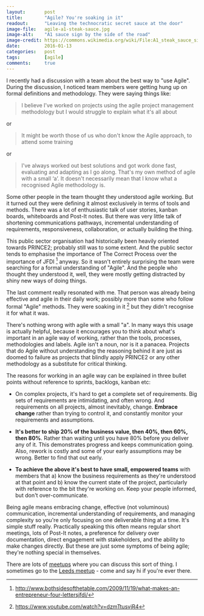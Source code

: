 ```yaml
---
layout:       post
title:        "Agile? You're soaking in it"
readout:      "Leaving the technocratic secret sauce at the door"
image-file:   agile-a1-steak-sauce.jpg
image-alt:    "A1 sauce sign by the side of the road"
image-credit: https://commons.wikimedia.org/wiki/File:A1_steak_sauce_sign.jpg#/media/File:A1_steak_sauce_sign.jpg
date:         2016-01-13
categories:   post
tags:         [agile]
comments:     true
---
```


I recently had a discussion with a team about the best way to "use Agile". During the discussion, I noticed team members were getting hung up on formal definitions and methodology. They were saying things like:

> I believe I’ve worked on projects using the agile project management methodology but I would struggle to explain what it's all about

or

> It might be worth those of us who don't know the Agile approach, to attend some training

or

> I've always worked out best solutions and got work done fast, evaluating and adapting as I go along. That's my own method of agile with a small ‘a’. It doesn't necessarily mean that I know what a recognised Agile methodology is.

Some other people in the team thought they understood agile working. But it turned out they were defining it almost exclusively in terms of tools and methods. There was a lot of enthusiastic talk of user stories, kanban boards, whiteboards and Post-It notes. But there was very little talk of shortening communications pathways, incremental understanding of requirements, responsiveness, collaboration, or actually building the thing.

This public sector organisation had historically been heavily oriented towards PRINCE2; probably still was to some extent. And the public sector tends to emphasise the importance of The Correct Process over the importance of JFDI [^1] anyway. So it wasn't entirely surprising the team were searching for a formal understanding of "Agile". And the people who thought they understood it, well, they were mostly getting distracted by shiny new ways of doing things.

The last comment really resonated with me. That person was already being effective and agile in their daily work; possibly more than some who follow formal "Agile" methods. They were soaking in it [^2] but they didn't recognise it for what it was.

There's nothing wrong with agile with a small "a". In many ways this usage is actually helpful, because it encourages you to think about what's important in an agile way of working, rather than the tools, processes, methodologies and labels. Agile isn't a noun, nor is it a panacea. Projects that do Agile without understanding the reasoning behind it are just as doomed to failure as projects that blindly apply PRINCE2 or any other methodology as a substitute for critical thinking.

The reasons for working in an agile way can be explained in three bullet points without reference to sprints, backlogs, kanban etc:

* On complex projects, it's hard to get a complete set of requirements. Big sets of requirements are intimidating, and often wrong. And requirements on all projects, almost inevitably, change. **Embrace change** rather than trying to control it, and constantly monitor your requirements and assumptions.

* **It's better to ship 20% of the business value, then 40%, then 60%, then 80%**. Rather than waiting until you have 80% before you deliver any of it. This demonstrates progress and keeps communication going. Also, rework is costly and some of your early assumptions may be wrong. Better to find that out early.

* **To achieve the above it's best to have small, empowered teams** with members that a) know the business requirements as they're understood at that point and b) know the current state of the project, particularly with reference to the bit they're working on. Keep your people informed, but don't over-communicate.

Being agile means embracing change, effective (not voluminous) communication, incremental understanding of requirements, and managing complexity so you're only focusing on one deliverable thing at a time. It's simple stuff really. Practically speaking this often means regular short meetings, lots of Post-It notes, a preference for delivery over documentation, direct engagement with stakeholders, and the ability to make changes directly. But these are just some symptoms of being agile; they're nothing special in themselves.

[^footnote]:

There are lots of [meetups](http://agile-project-management.meetup.com/) where you can discuss this sort of thing. I sometimes go to the [Leeds meetup](http://www.meetup.com/Agile-in-Leeds/) - come and say hi if you're ever there.

[^1]: http://www.bothsidesofthetable.com/2009/11/19/what-makes-an-entrepreneur-four-lettersjfdi/

[^2]: https://www.youtube.com/watch?v=dzmTtusvjR4
